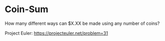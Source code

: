 # Coin-Sum
How many different ways can $X.XX be made using any number of coins?

Project Euler: https://projecteuler.net/problem=31
